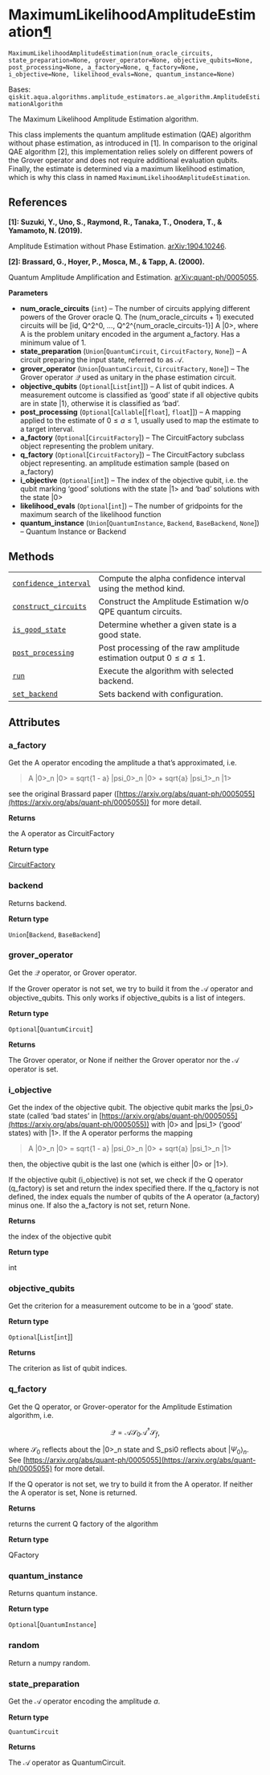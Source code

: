 # MaximumLikelihoodAmplitudeEstimation[¶](#maximumlikelihoodamplitudeestimation "Permalink to this headline")

<span id="undefined" />

`MaximumLikelihoodAmplitudeEstimation(num_oracle_circuits, state_preparation=None, grover_operator=None, objective_qubits=None, post_processing=None, a_factory=None, q_factory=None, i_objective=None, likelihood_evals=None, quantum_instance=None)`

Bases: `qiskit.aqua.algorithms.amplitude_estimators.ae_algorithm.AmplitudeEstimationAlgorithm`

The Maximum Likelihood Amplitude Estimation algorithm.

This class implements the quantum amplitude estimation (QAE) algorithm without phase estimation, as introduced in \[1]. In comparison to the original QAE algorithm \[2], this implementation relies solely on different powers of the Grover operator and does not require additional evaluation qubits. Finally, the estimate is determined via a maximum likelihood estimation, which is why this class in named `MaximumLikelihoodAmplitudeEstimation`.

## References

**\[1]: Suzuki, Y., Uno, S., Raymond, R., Tanaka, T., Onodera, T., & Yamamoto, N. (2019).**

Amplitude Estimation without Phase Estimation. [arXiv:1904.10246](https://arxiv.org/abs/1904.10246).

**\[2]: Brassard, G., Hoyer, P., Mosca, M., & Tapp, A. (2000).**

Quantum Amplitude Amplification and Estimation. [arXiv:quant-ph/0005055](http://arxiv.org/abs/quant-ph/0005055).

**Parameters**

*   **num\_oracle\_circuits** (`int`) – The number of circuits applying different powers of the Grover oracle Q. The (num\_oracle\_circuits + 1) executed circuits will be \[id, Q^2^0, …, Q^2^\{num\_oracle\_circuits-1}] A |0>, where A is the problem unitary encoded in the argument a\_factory. Has a minimum value of 1.
*   **state\_preparation** (`Union`\[`QuantumCircuit`, `CircuitFactory`, `None`]) – A circuit preparing the input state, referred to as $\mathcal{A}$.
*   **grover\_operator** (`Union`\[`QuantumCircuit`, `CircuitFactory`, `None`]) – The Grover operator $\mathcal{Q}$ used as unitary in the phase estimation circuit.
*   **objective\_qubits** (`Optional`\[`List`\[`int`]]) – A list of qubit indices. A measurement outcome is classified as ‘good’ state if all objective qubits are in state $|1\rangle$, otherwise it is classified as ‘bad’.
*   **post\_processing** (`Optional`\[`Callable`\[\[`float`], `float`]]) – A mapping applied to the estimate of $0 \leq a \leq 1$, usually used to map the estimate to a target interval.
*   **a\_factory** (`Optional`\[`CircuitFactory`]) – The CircuitFactory subclass object representing the problem unitary.
*   **q\_factory** (`Optional`\[`CircuitFactory`]) – The CircuitFactory subclass object representing. an amplitude estimation sample (based on a\_factory)
*   **i\_objective** (`Optional`\[`int`]) – The index of the objective qubit, i.e. the qubit marking ‘good’ solutions with the state |1> and ‘bad’ solutions with the state |0>
*   **likelihood\_evals** (`Optional`\[`int`]) – The number of gridpoints for the maximum search of the likelihood function
*   **quantum\_instance** (`Union`\[`QuantumInstance`, `Backend`, `BaseBackend`, `None`]) – Quantum Instance or Backend

## Methods

|                                                                                                                                                                                                                                                                            |                                                                           |
| -------------------------------------------------------------------------------------------------------------------------------------------------------------------------------------------------------------------------------------------------------------------------- | ------------------------------------------------------------------------- |
| [`confidence_interval`](qiskit.aqua.algorithms.MaximumLikelihoodAmplitudeEstimation.confidence_interval#qiskit.aqua.algorithms.MaximumLikelihoodAmplitudeEstimation.confidence_interval "qiskit.aqua.algorithms.MaximumLikelihoodAmplitudeEstimation.confidence_interval") | Compute the alpha confidence interval using the method kind.              |
| [`construct_circuits`](qiskit.aqua.algorithms.MaximumLikelihoodAmplitudeEstimation.construct_circuits#qiskit.aqua.algorithms.MaximumLikelihoodAmplitudeEstimation.construct_circuits "qiskit.aqua.algorithms.MaximumLikelihoodAmplitudeEstimation.construct_circuits")     | Construct the Amplitude Estimation w/o QPE quantum circuits.              |
| [`is_good_state`](qiskit.aqua.algorithms.MaximumLikelihoodAmplitudeEstimation.is_good_state#qiskit.aqua.algorithms.MaximumLikelihoodAmplitudeEstimation.is_good_state "qiskit.aqua.algorithms.MaximumLikelihoodAmplitudeEstimation.is_good_state")                         | Determine whether a given state is a good state.                          |
| [`post_processing`](qiskit.aqua.algorithms.MaximumLikelihoodAmplitudeEstimation.post_processing#qiskit.aqua.algorithms.MaximumLikelihoodAmplitudeEstimation.post_processing "qiskit.aqua.algorithms.MaximumLikelihoodAmplitudeEstimation.post_processing")                 | Post processing of the raw amplitude estimation output $0 \leq a \leq 1$. |
| [`run`](qiskit.aqua.algorithms.MaximumLikelihoodAmplitudeEstimation.run#qiskit.aqua.algorithms.MaximumLikelihoodAmplitudeEstimation.run "qiskit.aqua.algorithms.MaximumLikelihoodAmplitudeEstimation.run")                                                                 | Execute the algorithm with selected backend.                              |
| [`set_backend`](qiskit.aqua.algorithms.MaximumLikelihoodAmplitudeEstimation.set_backend#qiskit.aqua.algorithms.MaximumLikelihoodAmplitudeEstimation.set_backend "qiskit.aqua.algorithms.MaximumLikelihoodAmplitudeEstimation.set_backend")                                 | Sets backend with configuration.                                          |

## Attributes

<span id="undefined" />

### a\_factory

Get the A operator encoding the amplitude a that’s approximated, i.e.

> A |0>\_n |0> = sqrt\{1 - a} |psi\_0>\_n |0> + sqrt\{a} |psi\_1>\_n |1>

see the original Brassard paper ([https://arxiv.org/abs/quant-ph/0005055](https://arxiv.org/abs/quant-ph/0005055)) for more detail.

**Returns**

the A operator as CircuitFactory

**Return type**

[CircuitFactory](qiskit.aqua.utils.CircuitFactory#qiskit.aqua.utils.CircuitFactory "qiskit.aqua.utils.CircuitFactory")

<span id="undefined" />

### backend

Returns backend.

**Return type**

`Union`\[`Backend`, `BaseBackend`]

<span id="undefined" />

### grover\_operator

Get the $\mathcal{Q}$ operator, or Grover operator.

If the Grover operator is not set, we try to build it from the $\mathcal{A}$ operator and objective\_qubits. This only works if objective\_qubits is a list of integers.

**Return type**

`Optional`\[`QuantumCircuit`]

**Returns**

The Grover operator, or None if neither the Grover operator nor the $\mathcal{A}$ operator is set.

<span id="undefined" />

### i\_objective

Get the index of the objective qubit. The objective qubit marks the |psi\_0> state (called ‘bad states’ in [https://arxiv.org/abs/quant-ph/0005055](https://arxiv.org/abs/quant-ph/0005055)) with |0> and |psi\_1> (‘good’ states) with |1>. If the A operator performs the mapping

> A |0>\_n |0> = sqrt\{1 - a} |psi\_0>\_n |0> + sqrt\{a} |psi\_1>\_n |1>

then, the objective qubit is the last one (which is either |0> or |1>).

If the objective qubit (i\_objective) is not set, we check if the Q operator (q\_factory) is set and return the index specified there. If the q\_factory is not defined, the index equals the number of qubits of the A operator (a\_factory) minus one. If also the a\_factory is not set, return None.

**Returns**

the index of the objective qubit

**Return type**

int

<span id="undefined" />

### objective\_qubits

Get the criterion for a measurement outcome to be in a ‘good’ state.

**Return type**

`Optional`\[`List`\[`int`]]

**Returns**

The criterion as list of qubit indices.

<span id="undefined" />

### q\_factory

Get the Q operator, or Grover-operator for the Amplitude Estimation algorithm, i.e.

$$
\mathcal{Q} = \mathcal{A} \mathcal{S}_0 \mathcal{A}^\dagger \mathcal{S}_f,
$$

where $\mathcal{S}_0$ reflects about the |0>\_n state and S\_psi0 reflects about $|\Psi_0\rangle_n$. See [https://arxiv.org/abs/quant-ph/0005055](https://arxiv.org/abs/quant-ph/0005055) for more detail.

If the Q operator is not set, we try to build it from the A operator. If neither the A operator is set, None is returned.

**Returns**

returns the current Q factory of the algorithm

**Return type**

QFactory

<span id="undefined" />

### quantum\_instance

Returns quantum instance.

**Return type**

`Optional`\[`QuantumInstance`]

<span id="undefined" />

### random

Return a numpy random.

<span id="undefined" />

### state\_preparation

Get the $\mathcal{A}$ operator encoding the amplitude $a$.

**Return type**

`QuantumCircuit`

**Returns**

The $\mathcal{A}$ operator as QuantumCircuit.
